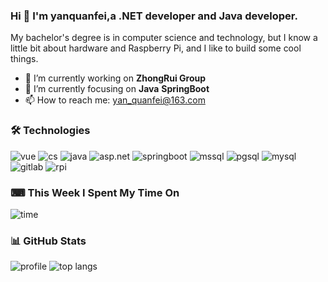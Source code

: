 ### Hi  👋  I'm yanquanfei,a .NET developer and Java developer.
My bachelor's degree is in computer science and technology, but I know a little bit about hardware and Raspberry Pi, and I like to build some cool things.

- 🔭 I’m currently working on **ZhongRui Group**
- 🌱 I’m currently focusing on **Java** **SpringBoot**
- 📫 How to reach me: [yan_quanfei@163.com](mailto:yan_quanfei@163.com)

### 🛠 Technologies

![vue](https://img.shields.io/badge/-Vue-239120?style=flat&logo=vue.js)
![cs](https://img.shields.io/badge/-C%23-239120?style=flat&logo=c-sharp)
![java](https://img.shields.io/badge/-Java-007396?style=flat&logo=java)
![asp.net](https://img.shields.io/badge/-ASP.NET-5C2D91?style=flat&logo=.net)
![springboot](https://img.shields.io/badge/-Spring%20Boot-6DA03F?style=flat&logo=spring)
![mssql](https://img.shields.io/badge/-SQL%20Server-CC2927?style=flat&logo=microsoft-sql-server)
![pgsql](https://img.shields.io/badge/-PostgreSQL-336791?style=flat&logo=postgresql)
![mysql](https://img.shields.io/badge/-MySql-CC2927?style=flat&logo=mysql)
![gitlab](https://img.shields.io/badge/-GitLab-CC2927?style=flat&logo=gitlab)
![rpi](https://img.shields.io/badge/-Raspberry%20Pi-C51A4A?style=flat&logo=raspberry-pi)

### ⌨ This Week I Spent My Time On
![time](https://github-readme-stats.vercel.app/api/wakatime?username=yanQuanfei)

### 📊 GitHub Stats
![profile](https://github-readme-stats.vercel.app/api?username=yanQuanfei&count_private=true&show_icons=true)
![top langs](https://github-readme-stats.vercel.app/api/top-langs/?username=yanQuanfei&layout=compact)

<!--
**yanQuanfei/yanQuanfei** is a ✨ _special_ ✨ repository because its `README.md` (this file) appears on your GitHub profile.

Here are some ideas to get you started:

- 🔭 I’m currently working on ...
- 🌱 I’m currently learning ...
- 👯 I’m looking to collaborate on ...
- 🤔 I’m looking for help with ...
- 💬 Ask me about ...
- 📫 How to reach me: ...
- 😄 Pronouns: ...
- ⚡ Fun fact: ...


![arduino](https://img.shields.io/badge/-Arduino-00777D?style=flat&logo=arduino)



-->


